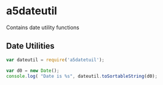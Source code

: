 # a5dateutil #

Contains date utility functions

## Date Utilities ##

```javascript
var dateutil = require('a5datetuil');

var d0 = new Date();
console.log( "Date is %s", dateutil.toSortableString(d0);
```
